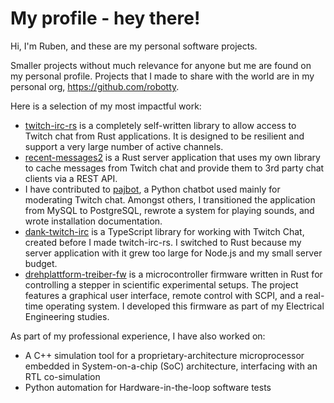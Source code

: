 # My profile - hey there!

Hi, I'm Ruben, and these are my personal software projects.

Smaller projects without much relevance for anyone but me are found on my personal profile. Projects that I made to share with the world are in my personal org, https://github.com/robotty.

Here is a selection of my most impactful work:

- [twitch-irc-rs](https://github.com/robotty/twitch-irc-rs) is a completely self-written library to allow access to Twitch chat from Rust applications. It is designed to be resilient and support a very large number of active channels.
- [recent-messages2](https://github.com/robotty/recent-messages2) is a Rust server application that uses my own library to cache messages from Twitch chat and provide them to 3rd party chat clients via a REST API.
- I have contributed to [pajbot](https://github.com/pajbot/pajbot), a Python chatbot used mainly for moderating Twitch chat. Amongst others, I transitioned the application from MySQL to PostgreSQL, rewrote a system for playing sounds, and wrote installation documentation.
- [dank-twitch-irc](https://github.com/robotty/dank-twitch-irc) is a TypeScript library for working with Twitch Chat, created before I made twitch-irc-rs. I switched to Rust because my server application with it grew too large for Node.js and my small server budget.
- [drehplattform-treiber-fw](https://github.com/RAnders00/drehplattform-treiber-fw) is a microcontroller firmware written in Rust for controlling a stepper in scientific experimental setups. The project features a graphical user interface, remote control with SCPI, and a real-time operating system. I developed this firmware as part of my Electrical Engineering studies.

As part of my professional experience, I have also worked on:

- A C++ simulation tool for a proprietary-architecture microprocessor embedded in System-on-a-chip (SoC) architecture, interfacing with an RTL co-simulation
- Python automation for Hardware-in-the-loop software tests
